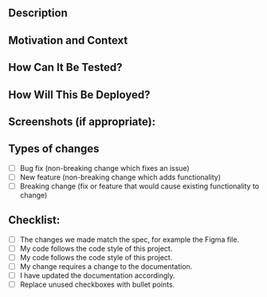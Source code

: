 <!--- Provide a general summary of your changes in the Title above -->

## Description
<!--- Describe your changes in detail -->

## Motivation and Context
<!--- Why is this change required? What problem does it solve? -->
<!--- If it fixes an open issue, please link to the issue here. -->

## How Can It Be Tested?
<!--- Please describe in detail how you tested your changes so that a reviewer can reproduce the results. -->
<!--- Include details of your testing environment, and the tests you've run your self -->
<!--- see how your change affects other areas of the code, etc. -->

## How Will This Be Deployed?
<!--- Run through any change to infrastructure, CLI commands or manual admin config to do -->
<!--- For example, any env variables to add to the hosting infra? -->

## Screenshots (if appropriate):

## Types of changes
<!--- What types of changes does your code introduce? Put an `x` in all the boxes that apply: -->
- [ ] Bug fix (non-breaking change which fixes an issue)
- [ ] New feature (non-breaking change which adds functionality)
- [ ] Breaking change (fix or feature that would cause existing functionality to change)

## Checklist:
<!--- Go over all the following points, and put an `x` in all the boxes that apply. -->
<!--- If you're unsure about any of these, don't hesitate to ask. We're here to help! -->
- [ ] The changes we made match the spec, for example the Figma file.
- [ ] My code follows the code style of this project.
- [ ] My code follows the code style of this project.
- [ ] My change requires a change to the documentation.
- [ ] I have updated the documentation accordingly.
- [ ] Replace unused checkboxes with bullet points.